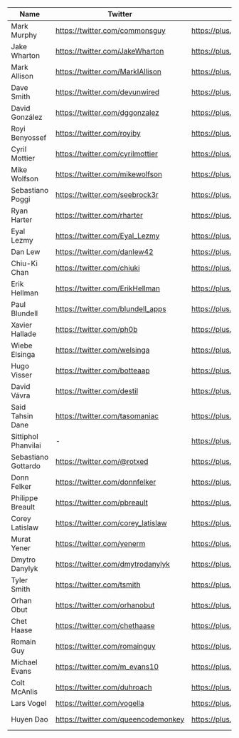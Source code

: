 Name | Twitter | Google+ | Website/Blog | LinkedIn | Other links
------------ | ------------- | ------------- | ------------- | ------------- | ------------- |
Mark Murphy | https://twitter.com/commonsguy | https://plus.google.com/114205433913370454414/posts | https://commonsware.com/  | - | - 
Jake Wharton | https://twitter.com/JakeWharton | https://plus.google.com/108284392618554783657 | https://jakewharton.com/  | https://www.linkedin.com/in/jakewharton | - 
Mark Allison | https://twitter.com/MarkIAllison | https://plus.google.com/101161883485148457960  | https://blog.stylingandroid.com/ | - | -
Dave Smith | https://twitter.com/devunwired  | https://plus.google.com/115236917399025801624 | https://newcircle.com/s | - | -
David González | https://twitter.com/dggonzalez | https://plus.google.com/+davidgonzalezmalmstein/posts | http://www.malmstein.com/ | https://www.linkedin.com/in/dggonzalez | -
Royi Benyossef | https://twitter.com/royiby  | https://plus.google.com/108852062468606314998 | -  | -  | -
Cyril Mottier | https://twitter.com/cyrilmottier | https://plus.google.com/118417777153109946393 | http://cyrilmottier.com/ | http://linkedin.com/in/cyrilmottier/ | -
Mike Wolfson | https://twitter.com/mikewolfson | https://plus.google.com/114182988463720945996 | http://www.mikewolfson.com/  | https://www.linkedin.com/in/mswolfson  | -
Sebastiano Poggi | https://twitter.com/seebrock3r | https://plus.google.com/106129364465361264599 | https://medium.com/@seebrock3r | - | - | -
Ryan Harter | https://twitter.com/rharter | https://plus.google.com/100732597684431934213 | http://ryanharter.com/ | https://www.linkedin.com/in/ryanharter/  | - 
Eyal Lezmy | https://twitter.com/Eyal_Lezmy | https://plus.google.com/109290164663410811176 | http://eyal.fr/ | - | - 
Dan Lew | https://twitter.com/danlew42 | https://plus.google.com/108078989781026808271  | http://danlew.net/  | - | -
Chiu-Ki Chan | https://twitter.com/chiuki | https://plus.google.com/106114190915231601949 | http://blog.sqisland.com/ | - | - 
Erik Hellman | https://twitter.com/ErikHellman  | https://plus.google.com/102463586939438589980  | http://hellsoft.se/  | http://se.linkedin.com/in/erikhelllman | - 
Paul Blundell | https://twitter.com/blundell_apps | https://plus.google.com/105972697070686041935 | http://www.blog.blundellapps.com/ | https://www.linkedin.com/in/blundell | - 
Xavier Hallade | https://twitter.com/ph0b | https://plus.google.com/106834066322753191683 | http://ph0b.com/  | https://www.linkedin.com/in/xavierhallade | -
Wiebe Elsinga | https://twitter.com/welsinga  | https://plus.google.com/105209480109514753422 | http://wiebe-elsinga.com/blog  | https://www.linkedin.com/in/welsinga | -
Hugo Visser | https://twitter.com/botteaap  | https://plus.google.com/102164807080986038267  | http://www.littlerobots.nl/  | https://www.linkedin.com/in/visserh  | -
David Vávra | https://twitter.com/destil  | https://plus.google.com/100156589101321820776  | http://www.destil.cz/  | https://www.linkedin.com/in/destil | -
Said Tahsin Dane | https://twitter.com/tasomaniac | https://plus.google.com/110192075961104342312 | http://www.tasomaniac.com/ | https://www.linkedin.com/in/saidtahsindane | -
Sittiphol Phanvilai | - | https://plus.google.com/104151953459259878608  | http://nuuneoi.com/  | http://linkedin.com/in/nuuneoi | -
Sebastiano Gottardo | https://twitter.com/@rotxed | https://plus.google.com/109030639285673509944 | -  | - | - 
Donn Felker | https://twitter.com/donnfelker | https://plus.google.com/114746422988923214718 | http://www.donnfelker.com/ | http://www.linkedin.com/in/donnfelker | - 
Philippe Breault | https://twitter.com/pbreault | https://plus.google.com/112494309429857640112 | http://www.developerphil.com/ | - | -
Corey Latislaw | https://twitter.com/corey_latislaw | https://plus.google.com/115756181955040594344 | http://www.coreylatislaw.com/ | - | -
Murat Yener | https://twitter.com/yenerm | https://plus.google.com/114028338330916709688 | http://www.devchronicles.com/ | https://www.linkedin.com/in/muratyener | -
Dmytro Danylyk | https://twitter.com/dmytrodanylyk | https://plus.google.com/114504530412269589324 |  |  | 
Tyler Smith | https://twitter.com/tsmith | https://plus.google.com/109963283239374698932  | - | https://www.linkedin.com/in/tyvsmith | -
Orhan Obut | https://twitter.com/orhanobut | https://plus.google.com/114663590489584785944 | - | https://www.linkedin.com/in/orhanobut | -
Chet Haase | https://twitter.com/chethaase | https://plus.google.com/+ChetHaase | http://graphics-geek.blogspot.in/ | https://www.linkedin.com/in/chethaase | https://medium.com/@chethaase
Romain Guy | https://twitter.com/romainguy | https://plus.google.com/+RomainGuy | http://www.curious-creature.com/category/android/
Michael Evans | https://twitter.com/m_evans10 | https://plus.google.com/+MichaelEvans | http://michaelevans.org/
Colt McAnlis | https://twitter.com/duhroach | https://plus.google.com/+ColtMcAnlis | http://mainroach.blogspot.in/ https://medium.com/@duhroach | https://www.linkedin.com/in/duhroach | https://www.youtube.com/playlist?list=PLWz5rJ2EKKc9CBxr3BVjPTPoDPLdPIFCE
Lars Vogel | https://twitter.com/vogella | https://plus.google.com/+LarsVogel | http://vogella.com | https://de.linkedin.com/in/vogella | 
Huyen Dao | https://twitter.com/queencodemonkey | https://plus.google.com/102581039328114075159 | http://www.randomlytyping.com/ | https://www.linkedin.com/in/huyentuedao | https://developers.google.com/experts/people/huyen-tue-dao
